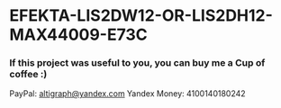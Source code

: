 # EFEKTA-LIS2DW12-OR-LIS2DH12-MAX44009-E73C

### If this project was useful to you, you can buy me a Cup of coffee :)

PayPal: altigraph@yandex.com
Yandex Money: 4100140180242


